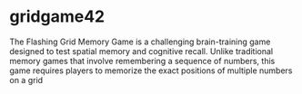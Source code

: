 # gridgame42
The Flashing Grid Memory Game is a challenging brain-training game designed to test spatial memory and cognitive recall. Unlike traditional memory games that involve remembering a sequence of numbers, this game requires players to memorize the exact positions of multiple numbers on a grid
